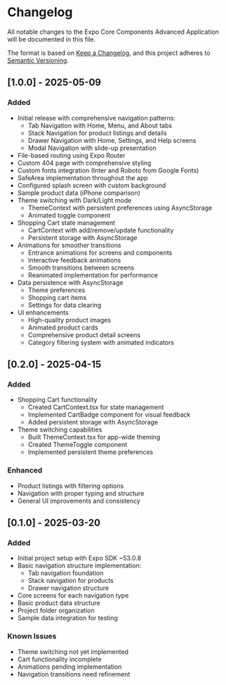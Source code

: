 # Changelog

All notable changes to the Expo Core Components Advanced Application will be documented in this file.

The format is based on [Keep a Changelog](https://keepachangelog.com/en/1.0.0/),
and this project adheres to [Semantic Versioning](https://semver.org/spec/v2.0.0.html).

## [1.0.0] - 2025-05-09

### Added
- Initial release with comprehensive navigation patterns:
  - Tab Navigation with Home, Menu, and About tabs
  - Stack Navigation for product listings and details
  - Drawer Navigation with Home, Settings, and Help screens
  - Modal Navigation with slide-up presentation
- File-based routing using Expo Router
- Custom 404 page with comprehensive styling
- Custom fonts integration (Inter and Roboto from Google Fonts)
- SafeArea implementation throughout the app
- Configured splash screen with custom background
- Sample product data (iPhone comparison)
- Theme switching with Dark/Light mode
  - ThemeContext with persistent preferences using AsyncStorage
  - Animated toggle component
- Shopping Cart state management
  - CartContext with add/remove/update functionality
  - Persistent storage with AsyncStorage
- Animations for smoother transitions
  - Entrance animations for screens and components
  - Interactive feedback animations
  - Smooth transitions between screens
  - Reanimated implementation for performance
- Data persistence with AsyncStorage
  - Theme preferences
  - Shopping cart items
  - Settings for data clearing
- UI enhancements
  - High-quality product images
  - Animated product cards
  - Comprehensive product detail screens
  - Category filtering system with animated indicators

## [0.2.0] - 2025-04-15

### Added
- Shopping Cart functionality
  - Created CartContext.tsx for state management
  - Implemented CartBadge component for visual feedback
  - Added persistent storage with AsyncStorage
- Theme switching capabilities
  - Built ThemeContext.tsx for app-wide theming
  - Created ThemeToggle component
  - Implemented persistent theme preferences

### Enhanced
- Product listings with filtering options
- Navigation with proper typing and structure
- General UI improvements and consistency

## [0.1.0] - 2025-03-20

### Added
- Initial project setup with Expo SDK ~53.0.8
- Basic navigation structure implementation:
  - Tab navigation foundation
  - Stack navigation for products
  - Drawer navigation structure
- Core screens for each navigation type
- Basic product data structure
- Project folder organization
- Sample data integration for testing

### Known Issues
- Theme switching not yet implemented
- Cart functionality incomplete
- Animations pending implementation
- Navigation transitions need refinement
